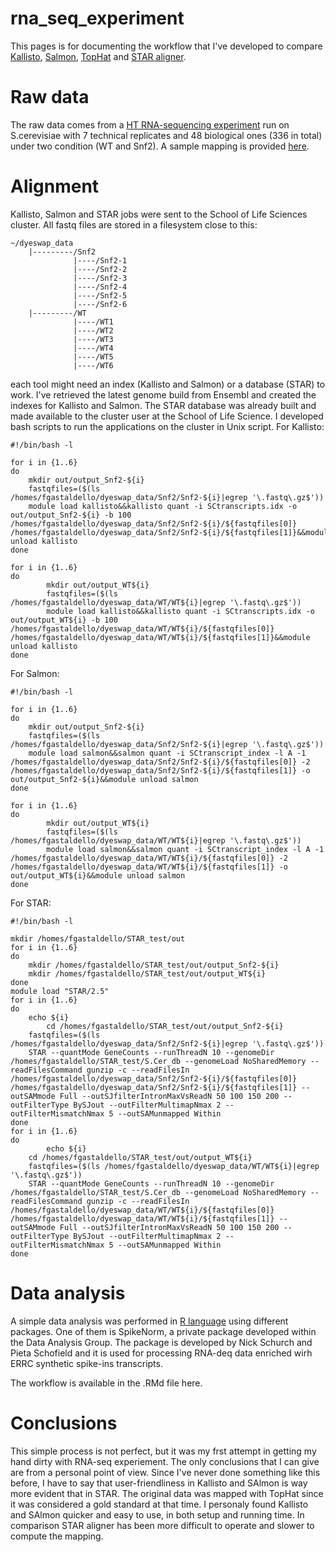 # rna_seq_experiment
This pages is for documenting the workflow that I've developed to compare [Kallisto](https://pachterlab.github.io/kallisto/about.html), [Salmon](https://combine-lab.github.io/salmon/), [TopHat](https://ccb.jhu.edu/software/tophat/index.shtml) and [STAR aligner](https://github.com/alexdobin/STAR).

Raw data
========
The raw data comes from a [HT RNA-sequencing experiment](https://doi.org/10.1093/bioinformatics/btv425) run on S.cerevisiae with 7 technical replicates and 48 biological ones (336 in total) under two condition (WT and Snf2).
A sample mapping is provided [here](https://figshare.com/articles/Metadata_for_a_highly_replicated_two_condition_yeast_RNAseq_experiment_/1416210).

Alignment
=========
Kallisto, Salmon and STAR jobs were sent to the School of Life Sciences cluster. All fastq files are stored in a filesystem close to this:
```
~/dyeswap_data
	|---------/Snf2
			  |----/Snf2-1
	          |----/Snf2-2
	          |----/Snf2-3
	          |----/Snf2-4
	          |----/Snf2-5
	          |----/Snf2-6
	|---------/WT
			  |----/WT1
			  |----/WT2
			  |----/WT3
			  |----/WT4
			  |----/WT5
		      |----/WT6
```
each tool might need an index (Kallisto and Salmon) or a database (STAR) to work. I've retrieved the latest genome build from Ensembl and created the indexes for Kallisto and Salmon. The STAR database was already built and made available to the cluster user at the School of Life Science.
I developed bash scripts to run the applications on the cluster in Unix script.
For Kallisto:
```
#!/bin/bash -l

for i in {1..6}
do
	mkdir out/output_Snf2-${i}
	fastqfiles=($(ls /homes/fgastaldello/dyeswap_data/Snf2/Snf2-${i}|egrep '\.fastq\.gz$'))
	module load kallisto&&kallisto quant -i SCtranscripts.idx -o out/output_Snf2-${i} -b 100 /homes/fgastaldello/dyeswap_data/Snf2/Snf2-${i}/${fastqfiles[0]} /homes/fgastaldello/dyeswap_data/Snf2/Snf2-${i}/${fastqfiles[1]}&&module unload kallisto
done

for i in {1..6}
do
        mkdir out/output_WT${i}
        fastqfiles=($(ls /homes/fgastaldello/dyeswap_data/WT/WT${i}|egrep '\.fastq\.gz$'))
        module load kallisto&&kallisto quant -i SCtranscripts.idx -o out/output_WT${i} -b 100 /homes/fgastaldello/dyeswap_data/WT/WT${i}/${fastqfiles[0]} /homes/fgastaldello/dyeswap_data/WT/WT${i}/${fastqfiles[1]}&&module unload kallisto
done
```

For Salmon:
```
#!/bin/bash -l

for i in {1..6}
do
	mkdir out/output_Snf2-${i}
	fastqfiles=($(ls /homes/fgastaldello/dyeswap_data/Snf2/Snf2-${i}|egrep '\.fastq\.gz$'))
	module load salmon&&salmon quant -i SCtranscript_index -l A -1 /homes/fgastaldello/dyeswap_data/Snf2/Snf2-${i}/${fastqfiles[0]} -2 /homes/fgastaldello/dyeswap_data/Snf2/Snf2-${i}/${fastqfiles[1]} -o out/output_Snf2-${i}&&module unload salmon
done

for i in {1..6}
do
        mkdir out/output_WT${i}
        fastqfiles=($(ls /homes/fgastaldello/dyeswap_data/WT/WT${i}|egrep '\.fastq\.gz$'))
        module load salmon&&salmon quant -i SCtranscript_index -l A -1 /homes/fgastaldello/dyeswap_data/WT/WT${i}/${fastqfiles[0]} -2 /homes/fgastaldello/dyeswap_data/WT/WT${i}/${fastqfiles[1]} -o out/output_WT${i}&&module unload salmon
done
```

For STAR:
```
#!/bin/bash -l

mkdir /homes/fgastaldello/STAR_test/out
for i in {1..6}
do
	mkdir /homes/fgastaldello/STAR_test/out/output_Snf2-${i}
	mkdir /homes/fgastaldello/STAR_test/out/output_WT${i}
done
module load "STAR/2.5"
for i in {1..6}
do
	echo ${i}
        cd /homes/fgastaldello/STAR_test/out/output_Snf2-${i}
	fastqfiles=($(ls /homes/fgastaldello/dyeswap_data/Snf2/Snf2-${i}|egrep '\.fastq\.gz$'))
	STAR --quantMode GeneCounts --runThreadN 10 --genomeDir /homes/fgastaldello/STAR_test/S.Cer_db --genomeLoad NoSharedMemory --readFilesCommand gunzip -c --readFilesIn /homes/fgastaldello/dyeswap_data/Snf2/Snf2-${i}/${fastqfiles[0]} /homes/fgastaldello/dyeswap_data/Snf2/Snf2-${i}/${fastqfiles[1]} --outSAMmode Full --outSJfilterIntronMaxVsReadN 50 100 150 200 --outFilterType BySJout --outFilterMultimapNmax 2 --outFilterMismatchNmax 5 --outSAMunmapped Within
done
for i in {1..6}
do
        echo ${i}
	cd /homes/fgastaldello/STAR_test/out/output_WT${i}
	fastqfiles=($(ls /homes/fgastaldello/dyeswap_data/WT/WT${i}|egrep '\.fastq\.gz$'))
	STAR --quantMode GeneCounts --runThreadN 10 --genomeDir /homes/fgastaldello/STAR_test/S.Cer_db --genomeLoad NoSharedMemory --readFilesCommand gunzip -c --readFilesIn /homes/fgastaldello/dyeswap_data/WT/WT${i}/${fastqfiles[0]} /homes/fgastaldello/dyeswap_data/WT/WT${i}/${fastqfiles[1]} --outSAMmode Full --outSJfilterIntronMaxVsReadN 50 100 150 200 --outFilterType BySJout --outFilterMultimapNmax 2 --outFilterMismatchNmax 5 --outSAMunmapped Within
done
```

Data analysis
=============

A simple data analysis was performed in [R language](https://www.r-project.org) using different packages. One of them is SpikeNorm, a private package developed within the Data Analysis Group. The package is developed by Nick Schurch and Pieta Schofield and it is used 
for processing RNA-deq data enriched wirh ERRC synthetic spike-ins transcripts.

The workflow is available in the .RMd file here. 

Conclusions
===========
This simple process is not perfect, but it was my frst attempt in getting my hand dirty with RNA-seq experiement. The only conclusions that I can give are from a personal point of view.
Since I've never done something like this before, I have to say that user-friendliness in Kallisto and SAlmon is way more evident that in STAR. The original data was mapped with TopHat since it was considered a gold standard at that time.
I personaly found Kallisto and SAlmon quicker and easy to use, in both setup and running time. In comparison STAR aligner has been more difficult to operate and slower to compute the mapping.
